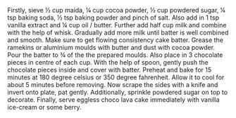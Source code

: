 Firstly, sieve ½ cup maida, ¼ cup cocoa powder, ½ cup powdered sugar, ¼ tsp baking soda, ½ tsp baking powder and pinch of salt.
Also add in 1 tsp vanilla extract and ¼ cup oil / butter.
Further add half cup milk and combine with the help of whisk.
Gradually add more milk until batter is well combined and smooth.
Make sure to get flowing consistency cake batter.
Grease the ramekins or aluminium moulds with butter and dust with cocoa powder.
Pour the batter to ¾ of the the prepared moulds.
Also place in 3 chocolate pieces in centre of each cup.
With the help of spoon, gently push the chocolate pieces inside and cover with batter.
Preheat and bake for 15 minutes at 180 degree celsius or 350 degree fahrenheit.
Allow it to cool for about 5 minutes before removing.
Now scrape the sides with a knife and invert onto plate, pat gently.
Additionally, sprinkle powdered sugar on top to decorate.
Finally, serve eggless choco lava cake immediately with vanilla ice-cream or some berry.
